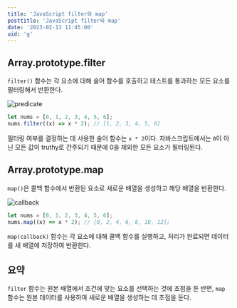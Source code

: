 ```yaml
---
title: 'JavaScript filter와 map'
posttitle: 'JavaScript filter와 map'
date: '2023-02-13 11:45:00'
uid: 'g'
---
```


## Array.prototype.filter

`filter()` 함수는 각 요소에 대해 술어 함수를 호출하고 테스트를 통과하는 모든 요소를 필터링해서 반환한다.

![predicate](/images/g/predicate.webp)

```js
let nums = [0, 1, 2, 3, 4, 5, 6];
nums.filter((x) => x * 2); // [1, 2, 3, 4, 5, 6]
```

필터링 여부를 결정하는 데 사용한 술어 함수는 `x * 2`이다. 자바스크립트에서는 `0`이 아닌 모든 값이 truthy로 간주되기 때문에 0을 제외한 모든 요소가 필터링된다.

## Array.prototype.map

`map()`은 콜백 함수에서 반환된 요소로 새로운 배열을 생성하고 해당 배열을 반환한다.

![callback](/images/g/callback.webp)

```js
let nums = [0, 1, 2, 3, 4, 5, 6];
nums.map((x) => x * 2); // [0, 2, 4, 6, 8, 10, 12];
```

`map(callback)` 함수는 각 요소에 대해 콜백 함수를 실행하고, 처리가 완료되면 데이터를 새 배열에 저장하여 반환한다.

## 요약

`filter` 함수는 원본 배열에서 조건에 맞는 요소를 선택하는 것에 초점을 둔 반면, `map` 함수는 원본 데이터를 사용하여 새로운 배열을 생성하는 데 초점을 둔다.
